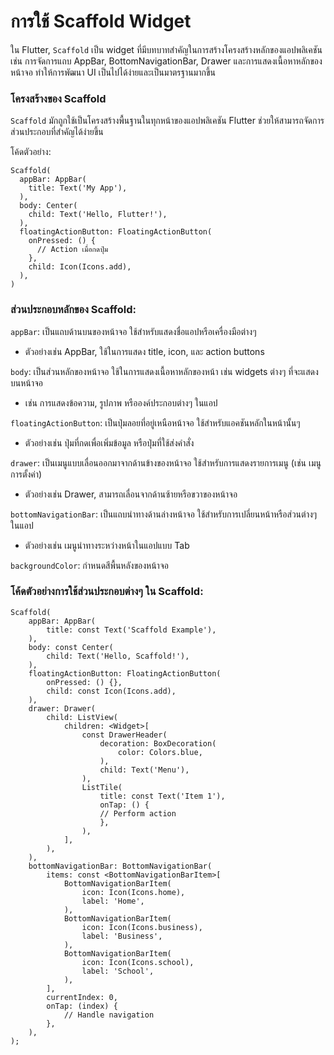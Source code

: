 #  การใช้ Scaffold Widget

ใน Flutter, ```Scaffold``` เป็น widget ที่มีบทบาทสำคัญในการสร้างโครงสร้างหลักของแอปพลิเคชัน เช่น การจัดการแถบ AppBar, BottomNavigationBar, Drawer และการแสดงเนื้อหาหลักของหน้าจอ ทำให้การพัฒนา UI เป็นไปได้ง่ายและเป็นมาตรฐานมากขึ้น

### โครงสร้างของ Scaffold

```Scaffold``` มักถูกใช้เป็นโครงสร้างพื้นฐานในทุกหน้าของแอปพลิเคชัน Flutter ช่วยให้สามารถจัดการส่วนประกอบที่สำคัญได้ง่ายขึ้น

โค้ดตัวอย่าง:

```
Scaffold(
  appBar: AppBar(
    title: Text('My App'),
  ),
  body: Center(
    child: Text('Hello, Flutter!'),
  ),
  floatingActionButton: FloatingActionButton(
    onPressed: () {
      // Action เมื่อกดปุ่ม
    },
    child: Icon(Icons.add),
  ),
)
```

### ส่วนประกอบหลักของ Scaffold:
```appBar```: เป็นแถบด้านบนของหน้าจอ ใช้สำหรับแสดงชื่อแอปหรือเครื่องมือต่างๆ
- ตัวอย่างเช่น AppBar, ใช้ในการแสดง title, icon, และ action buttons

```body```: เป็นส่วนหลักของหน้าจอ ใช้ในการแสดงเนื้อหาหลักของหน้า เช่น widgets ต่างๆ ที่จะแสดงบนหน้าจอ
- เช่น การแสดงข้อความ, รูปภาพ หรือองค์ประกอบต่างๆ ในแอป

```floatingActionButton```: เป็นปุ่มลอยที่อยู่เหนือหน้าจอ ใช้สำหรับแอคชันหลักในหน้านั้นๆ
- ตัวอย่างเช่น ปุ่มที่กดเพื่อเพิ่มข้อมูล หรือปุ่มที่ใช้ส่งคำสั่ง

```drawer```: เป็นเมนูแบบเลื่อนออกมาจากด้านข้างของหน้าจอ ใช้สำหรับการแสดงรายการเมนู (เช่น เมนูการตั้งค่า)
- ตัวอย่างเช่น Drawer, สามารถเลื่อนจากด้านซ้ายหรือขวาของหน้าจอ

```bottomNavigationBar```: เป็นแถบนำทางด้านล่างหน้าจอ ใช้สำหรับการเปลี่ยนหน้าหรือส่วนต่างๆ ในแอป
- ตัวอย่างเช่น เมนูนำทางระหว่างหน้าในแอปแบบ Tab

```backgroundColor```: กำหนดสีพื้นหลังของหน้าจอ

### โค้ดตัวอย่างการใช้ส่วนประกอบต่างๆ ใน Scaffold:

```
Scaffold(
    appBar: AppBar(
        title: const Text('Scaffold Example'),
    ),
    body: const Center(
        child: Text('Hello, Scaffold!'),
    ),
    floatingActionButton: FloatingActionButton(
        onPressed: () {},
        child: const Icon(Icons.add),
    ),
    drawer: Drawer(
        child: ListView(
            children: <Widget>[
                const DrawerHeader(
                    decoration: BoxDecoration(
                        color: Colors.blue,
                    ),
                    child: Text('Menu'),
                ),
                ListTile(
                    title: const Text('Item 1'),
                    onTap: () {
                    // Perform action
                    },
                ),
            ],
        ),
    ),
    bottomNavigationBar: BottomNavigationBar(
        items: const <BottomNavigationBarItem>[
            BottomNavigationBarItem(
                icon: Icon(Icons.home),
                label: 'Home',
            ),
            BottomNavigationBarItem(
                icon: Icon(Icons.business),
                label: 'Business',
            ),
            BottomNavigationBarItem(
                icon: Icon(Icons.school),
                label: 'School',
            ),
        ],
        currentIndex: 0,
        onTap: (index) {
            // Handle navigation
        },
    ),
);
```